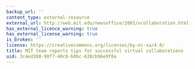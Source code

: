 ```yaml
---
backup_url: ''
content_type: external-resource
external_url: http://web.mit.edu/newsoffice/2001/vcollaboration.html
has_external_licence_warning: true
has_external_license_warning: true
is_broken: ''
license: https://creativecommons.org/licenses/by-nc-sa/4.0/
title: MIT team reports tips for successful virtual collaborations
uid: 3c4ed388-90f7-40c8-b8bc-638cb96e9f0a
---
```

